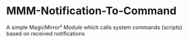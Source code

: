 # MMM-Notification-To-Command
A simple MagicMirror² Module which calls system commands (scripts) based on received notifications
